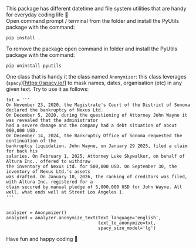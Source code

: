 This package has different datetime and file system utilities that are handy for everyday coding life :tada: <br>
Open command prompt / terminal from the folder and install the PyUtils package with the command:

	pip install .

To remove the package open command in folder and install the PyUtils package with the command:

	pip uninstall pyutils

One class that is handy it the class named ```Anonymizer```: this class leverages (```spacy```)[https://spacy.io/] to mask names, dates, organisation (etc) in any given text.
Try to use it as follows:

```
txt = '''
On November 23, 2020, the Magistrate's Court of the District of Sonoma declared the bankruptcy of Nexus Ltd.
On December 5, 2020, during the questioning of Attorney John Wayne it was revealed that the administrator
had a severe damage and the company had a debt situation of about 900,000 USD.
On December 14, 2024, the Bankruptcy Office of Sonoma requested the continuation of the
bankruptcy liquidation. John Wayne, on January 29 2025, filed a claim for back his
salaries. On February 1, 2025, Attorney Luke Skywalker, on behalf of Altura Inc., offered to withdraw
the inventory of Nexus Ltd. for 500,000 USD. On September 30, the inventory of Nexus Ltd.'s assets
was drafted. On January 10, 2026, the ranking of creditors was filed, with Altura Inc. registered for a
claim secured by manual pledge of 5,000,000 USD for John Wayne. All well, what ends well at Street Los Angeles 1.
'''


analyzer = Anonymizer()
analyzed = analyzer.anonymize_text(text_language='english',
                                   text_to_anonymize=txt,
                                   spacy_size_model='lg')
```

Have fun and happy coding 🥳

